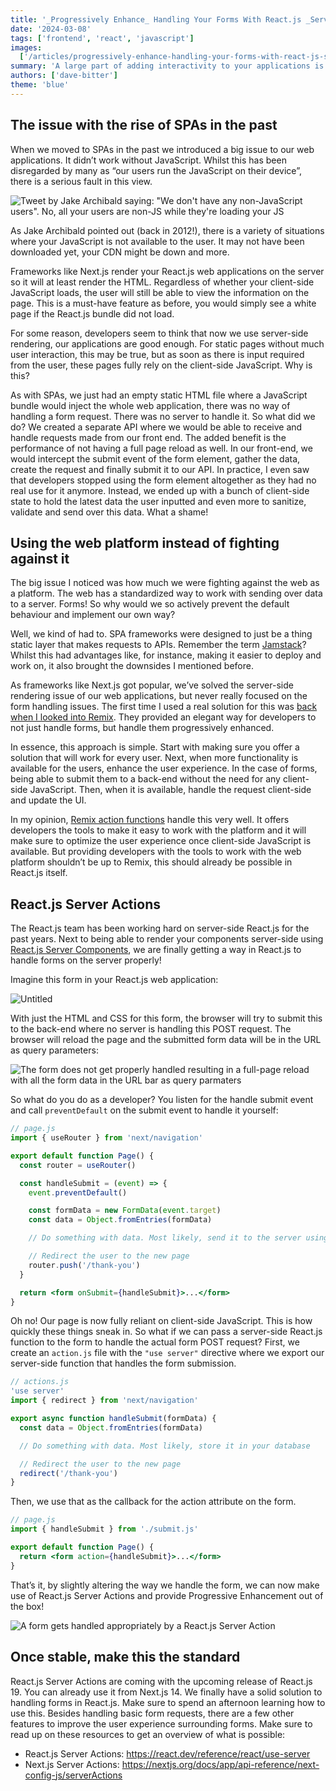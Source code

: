 ```yaml
---
title: '_Progressively Enhance_ Handling Your Forms With React.js _Server Actions_'
date: '2024-03-08'
tags: ['frontend', 'react', 'javascript']
images:
  ['/articles/progressively-enhance-handling-your-forms-with-react-js-server-actions/hero.png']
summary: 'A large part of adding interactivity to your applications is through forms. Single Page Applications SPAs have not always handled this part the best. Let’s have a look at how we can use React.js Server Actions to handle your forms progressively enhanced.'
authors: ['dave-bitter']
theme: 'blue'
---
```


## The issue with the rise of SPAs in the past

When we moved to SPAs in the past we introduced a big issue to our web applications. It didn’t work without JavaScript. Whilst this has been disregarded by many as “our users run the JavaScript on their device”, there is a serious fault in this view.

![Tweet by Jake Archibald saying: "We don't have any non-JavaScript users". No, all your users are non-JS while they're loading your JS](/articles/progressively-enhance-handling-your-forms-with-react-js-server-actions/jake-archibald-tweet.png)

As Jake Archibald pointed out (back in 2012!), there is a variety of situations where your JavaScript is not available to the user. It may not have been downloaded yet, your CDN might be down and more.

Frameworks like Next.js render your React.js web applications on the server so it will at least render the HTML. Regardless of whether your client-side JavaScript loads, the user will still be able to view the information on the page. This is a must-have feature as before, you would simply see a white page if the React.js bundle did not load.

For some reason, developers seem to think that now we use server-side rendering, our applications are good enough. For static pages without much user interaction, this may be true, but as soon as there is input required from the user, these pages fully rely on the client-side JavaScript. Why is this?

As with SPAs, we just had an empty static HTML file where a JavaScript bundle would inject the whole web application, there was no way of handling a form request. There was no server to handle it. So what did we do? We created a separate API where we would be able to receive and handle requests made from our front end. The added benefit is the performance of not having a full page reload as well. In our front-end, we would intercept the submit event of the form element, gather the data, create the request and finally submit it to our API. In practice, I even saw that developers stopped using the form element altogether as they had no real use for it anymore. Instead, we ended up with a bunch of client-side state to hold the latest data the user inputted and even more to sanitize, validate and send over this data. What a shame!

## Using the web platform instead of fighting against it

The big issue I noticed was how much we were fighting against the web as a platform. The web has a standardized way to work with sending over data to a server. Forms! So why would we so actively prevent the default behaviour and implement our own way?

Well, we kind of had to. SPA frameworks were designed to just be a thing static layer that makes requests to APIs. Remember the term [Jamstack](https://jamstack.org/)? Whilst this had advantages like, for instance, making it easier to deploy and work on, it also brought the downsides I mentioned before.

As frameworks like Next.js got popular, we’ve solved the server-side rendering issue of our web applications, but never really focused on the form handling issues. The first time I used a real solution for this was [back when I looked into Remix](https://techhub.iodigital.com/articles/first-look-at-remix). They provided an elegant way for developers to not just handle forms, but handle them progressively enhanced.

In essence, this approach is simple. Start with making sure you offer a solution that will work for every user. Next, when more functionality is available for the users, enhance the user experience. In the case of forms, being able to submit them to a back-end without the need for any client-side JavaScript. Then, when it is available, handle the request client-side and update the UI.

In my opinion, [Remix action functions](https://www.davebitter.com/articles/remix-loaderfunction-vs-actionfunction#actionfunction) handle this very well. It offers developers the tools to make it easy to work with the platform and it will make sure to optimize the user experience once client-side JavaScript is available. But providing developers with the tools to work with the web platform shouldn’t be up to Remix, this should already be possible in React.js itself.

## React.js Server Actions

The React.js team has been working hard on server-side React.js for the past years. Next to being able to render your components server-side using [React.js Server Components](https://www.patterns.dev/react/react-server-components/), we are finally getting a way in React.js to handle forms on the server properly!

Imagine this form in your React.js web application:

![Untitled](/articles/progressively-enhance-handling-your-forms-with-react-js-server-actions/form.png)

With just the HTML and CSS for this form, the browser will try to submit this to the back-end where no server is handling this POST request. The browser will reload the page and the submitted form data will be in the URL as query parameters:

![The form does not get properly handled resulting in a full-page reload with all the form data in the URL bar as query parmaters](/articles/progressively-enhance-handling-your-forms-with-react-js-server-actions/client-side-form.gif)

So what do you do as a developer? You listen for the handle submit event and call `preventDefault` on the submit event to handle it yourself:

```jsx
// page.js
import { useRouter } from 'next/navigation'

export default function Page() {
  const router = useRouter()

  const handleSubmit = (event) => {
    event.preventDefault()

    const formData = new FormData(event.target)
    const data = Object.fromEntries(formData)

    // Do something with data. Most likely, send it to the server using fetch

    // Redirect the user to the new page
    router.push('/thank-you')
  }

  return <form onSubmit={handleSubmit}>...</form>
}
```

Oh no! Our page is now fully reliant on client-side JavaScript. This is how quickly these things sneak in. So what if we can pass a server-side React.js function to the form to handle the actual form POST request? First, we create an `action.js` file with the `"use server"` directive where we export our server-side function that handles the form submission.

```jsx
// actions.js
'use server'
import { redirect } from 'next/navigation'

export async function handleSubmit(formData) {
  const data = Object.fromEntries(formData)

  // Do something with data. Most likely, store it in your database

  // Redirect the user to the new page
  redirect('/thank-you')
}
```

Then, we use that as the callback for the action attribute on the form.

```jsx
// page.js
import { handleSubmit } from './submit.js'

export default function Page() {
  return <form action={handleSubmit}>...</form>
}
```

That’s it, by slightly altering the way we handle the form, we can now make use of React.js Server Actions and provide Progressive Enhancement out of the box!

![A form gets handled appropriately by a React.js Server Action](/articles/progressively-enhance-handling-your-forms-with-react-js-server-actions/server-side-form.gif)

## Once stable, make this the standard

React.js Server Actions are coming with the upcoming release of React.js 19. You can already use it from Next.js 14. We finally have a solid solution to handling forms in React.js. Make sure to spend an afternoon learning how to use this. Besides handling basic form requests, there are a few other features to improve the user experience surrounding forms. Make sure to read up on these resources to get an overview of what is possible:

- React.js Server Actions: https://react.dev/reference/react/use-server
- Next.js Server Actions: https://nextjs.org/docs/app/api-reference/next-config-js/serverActions
